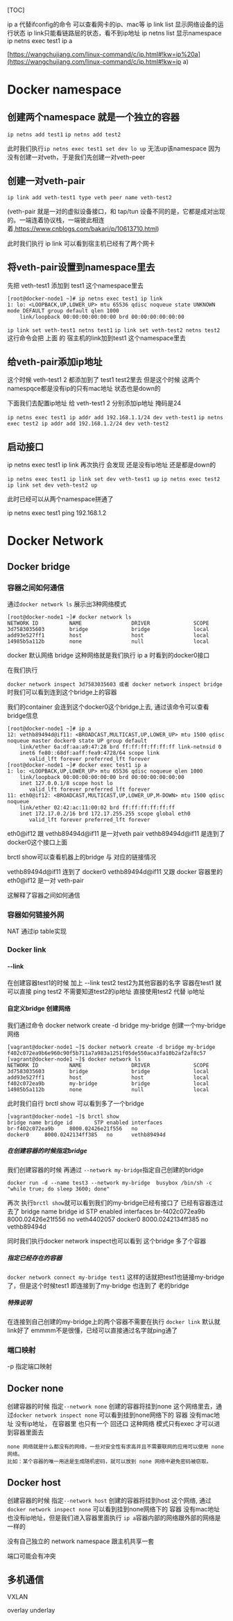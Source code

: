 [TOC]

ip a  代替ifconfig的命令 可以查看网卡的ip、mac等
ip link list 显示网络设备的运行状态  ip link只能看链路层的状态，看不到ip地址
ip netns list 显示namespace
ip netns exec test1 ip a

[https://wangchujiang.com/linux-command/c/ip.html#!kw=ip%20a](https://wangchujiang.com/linux-command/c/ip.html#!kw=ip a)

# Docker namespace

## 创建两个namespace 就是一个独立的容器

`ip netns add test1`
`ip netns add test2`

此时我们执行`ip netns exec test1 set dev lo up` 无法up该namespace 因为没有创建一对veth，于是我们先创建一对veth-peer



## 创建一对veth-pair

`ip link add veth-test1 type veth peer name veth-test2`

(veth-pair 就是一对的虚拟设备接口，和 tap/tun 设备不同的是，它都是成对出现的。一端连着协议栈，一端彼此相连着,https://www.cnblogs.com/bakari/p/10613710.html)

此时我们执行 ip link 可以看到宿主机已经有了两个网卡



## 将veth-pair设置到namespace里去

先把 veth-test1 添加到 test1 这个namespace里去

```
[root@docker-node1 ~]# ip netns exec test1 ip link
1: lo: <LOOPBACK,UP,LOWER_UP> mtu 65536 qdisc noqueue state UNKNOWN mode DEFAULT group default qlen 1000
    link/loopback 00:00:00:00:00:00 brd 00:00:00:00:00:00
```

`ip link set veth-test1 netns test1`
`ip link set veth-test2 netns test2 `
这行命令会把 上面 的 宿主机的link加到test1  这个namespace里去



## 给veth-pair添加ip地址

这个时候 veth-test1 2 都添加到了 test1 test2里去 但是这个时候 这两个namespqce都是没有ip的只有mac地址 状态也是down的

下面我们去配置ip地址 给 veth-test1 2 分别添加ip地址 掩码是24

`ip netns exec test1 ip addr add 192.168.1.1/24 dev veth-test1`
`ip netns exec test2 ip addr add 192.168.1.2/24 dev veth-test2`



## 启动接口

ip netns exec test1 ip link 再次执行 会发现 还是没有ip地址 还是都是down的 

`ip netns exec test1 ip link set dev veth-test1 up`
`ip netns exec test2 ip link set dev veth-test2 up`

此时已经可以从两个namespace拼通了

ip netns exec test1 ping 192.168.1.2



# Docker Network

## Docker bridge

### 容器之间如何通信
通过`docker network ls` 展示出3种网络模式

```
[root@docker-node1 ~]# docker network ls
NETWORK ID          NAME                DRIVER              SCOPE
3d7583035603        bridge              bridge              local
add93e527ff1        host                host                local
14985b5a112b        none                null                local
```

docker 默认网络 bridge 这种网络就是我们执行 ip a 时看到的docker0接口

在我们执行

`docker network inspect 3d7583035603 或者 docker network inspect bridge`时我们可以看到连到这个bridge上的容器

我们的container 会连到这个docker0这个bridge上去, 通过该命令可以查看bridge信息



```
[root@docker-node1 ~]# ip a
12: vethb89494d@if11: <BROADCAST,MULTICAST,UP,LOWER_UP> mtu 1500 qdisc noqueue master docker0 state UP group default
    link/ether 6a:df:aa:a9:47:28 brd ff:ff:ff:ff:ff:ff link-netnsid 0
    inet6 fe80::68df:aaff:fea9:4728/64 scope link
       valid_lft forever preferred_lft forever
[root@docker-node1 ~]# docker exec test1 ip a
1: lo: <LOOPBACK,UP,LOWER_UP> mtu 65536 qdisc noqueue qlen 1000
    link/loopback 00:00:00:00:00:00 brd 00:00:00:00:00:00
    inet 127.0.0.1/8 scope host lo
       valid_lft forever preferred_lft forever
11: eth0@if12: <BROADCAST,MULTICAST,UP,LOWER_UP,M-DOWN> mtu 1500 qdisc noqueue
    link/ether 02:42:ac:11:00:02 brd ff:ff:ff:ff:ff:ff
    inet 172.17.0.2/16 brd 172.17.255.255 scope global eth0
       valid_lft forever preferred_lft forever
```



eth0@if12 跟 vethb89494d@if11 是一对veth pair  vethb89494d@if11 是连到了docker0这个接口上面



brctl show可以查看机器上的bridge 与 对应的链接情况

vethb89494d@if11  连到了 docker0  vethb89494d@if11 又跟 docker 容器里的 eth0@if12 是一对 veth-pair



这解释了容器之间如何通信



### 容器如何链接外网

NAT 通过ip table实现



### Docker link

#### --link

在创建容器test1的时候 加上 --link test2  test2为其他容器的名字 容器在test1 就可以直接 ping test2 不需要知道test2的ip地址  直接使用test2 代替 ip地址

#### 自定义bridge 创建网络

我们通过命令 docker network create -d bridge my-bridge 创建一个my-bridge网络

```
[vagrant@docker-node1 ~]$ docker network create -d bridge my-bridge
f402c072ea9b6e960c90f5b711a7a983a1251f05de550aca3fa10b2af2af8c57
[vagrant@docker-node1 ~]$ docker network ls
NETWORK ID          NAME                DRIVER              SCOPE
3d7583035603        bridge              bridge              local
add93e527ff1        host                host                local
f402c072ea9b        my-bridge           bridge              local
14985b5a112b        none                null                local
```



此时我们自行 brctl show 可以看到多了一个bridge

```
[vagrant@docker-node1 ~]$ brctl show
bridge name	bridge id		STP enabled	interfaces
br-f402c072ea9b		8000.02426e21f556	no
docker0		8000.0242134ff385	no		vethb89494d
```



##### 在创建容器的时候指定bridge

我们创建容器的时候 再通过 `--network my-bridge`指定自己创建的bridge

`docker run -d --name test3 --network my-bridge  busybox /bin/sh -c "while true; do sleep 3600; done"`

再次 执行`brctl show`就可以看到我们的my-bridge已经有接口了 已经有容器连过去了
bridge name	bridge id		STP enabled	interfaces
br-f402c072ea9b		8000.02426e21f556	no		veth4402057
docker0		8000.0242134ff385	no		vethb89494d

同时我们执行docker network inspect也可以看到 这个bridge 多了个容器



##### 指定已经存在的容器

`docker network connect my-bridge test1`  这样的话就把test1也链接my-bridge了，但是这个时候test1 即连接到了my-bridge  也连到了 老的bridge



##### 特殊说明

在连接到自己创建的my-bridge上的两个容器不需要在执行 `docker link`  默认就link好了 emmmm不是很懂，已经可以直接通过名字就ping通了



### 端口映射

-p 指定端口映射



## Docker none

创建容器的时候 指定`--network none` 创建的容器将挂到none 这个网络里去，通过`docker network inspect none` 可以看到挂到none网络下的 容器 没有mac地址 没有ip地址， 在容器里 也只有一个 回还口  这种网络 模式只有exec 才可以进到容器里面去  

```
none 网络就是什么都没有的网络，一些对安全性有求高并且不需要联网的应用可以使用 none 网络。
比如：某个容器的唯一用途是生成随机密码，就可以放到 none 网络中避免密码被窃取。
```



## Docker host

创建容器的时候 指定`--network host` 创建的容器将挂到host 这个网络, 通过`docker network inspect none` 可以看到挂到none网络下的 容器 没有mac地址也没有ip地址，但是我们进入容器里面执行 `ip a`容器内部的网络跟外部的网络是一样的

没有自己独立的 network namespace 跟主机共享一套



端口可能会有冲突



## 多机通信

VXLAN

overlay  underlay